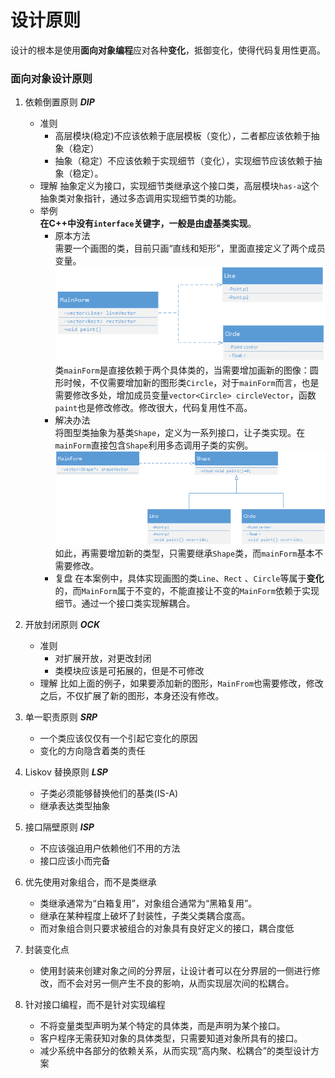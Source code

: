 # 设计原则
设计的根本是使用**面向对象编程**应对各种**变化**，抵御变化，使得代码复用性更高。

### 面向对象设计原则
1. 依赖倒置原则 ***DIP*** 
    + 准则
        + 高层模块(稳定)不应该依赖于底层模板（变化），二者都应该依赖于抽象（稳定）
        + 抽象（稳定）不应该依赖于实现细节（变化），实现细节应该依赖于抽象（稳定）。 
    + 理解
        抽象定义为接口，实现细节类继承这个接口类，高层模块`has-a`这个抽象类对象指针，通过多态调用实现细节类的功能。
    + 举例    
        **在C++中没有`interface`关键字，一般是由虚基类实现**。
        + 原本方法  
        需要一个画图的类，目前只画“直线和矩形”，里面直接定义了两个成员变量。  
        ![mainForm](./Image/mainForm.jpg)  
        类`mainForm`是直接依赖于两个具体类的，当需要增加画新的图像：圆形时候，不仅需要增加新的图形类`Circle`，对于`mainForm`而言，也是需要修改多处，增加成员变量`vector<Circle> circleVector`，函数`paint`也是修改修改。修改很大，代码复用性不高。  
        + 解决办法  
        将图型类抽象为基类`Shape`，定义为一系列接口，让子类实现。在`mainForm`直接包含`Shape`利用多态调用子类的实例。  
        ![mainForm2](./Image/mainForm2.jpg)   
        如此，再需要增加新的类型，只需要继承`Shape`类，而`mainForm`基本不需要修改。  
        + 复盘
         在本案例中，具体实现画图的类`Line`、`Rect` 、`Circle`等属于**变化**的，而`MainForm`属于不变的，不能直接让不变的`MainForm`依赖于实现细节。通过一个接口类实现解耦合。    

2. 开放封闭原则 ***OCK***   
    + 准则
        + 对扩展开放，对更改封闭
        + 类模块应该是可拓展的，但是不可修改
    + 理解
        比如上面的例子，如果要添加新的图形，`MainFrom`也需要修改，修改之后，不仅扩展了新的图形，本身还没有修改。
3. 单一职责原则 ***SRP*** 
    + 一个类应该仅仅有一个引起它变化的原因
    + 变化的方向隐含着类的责任

4. Liskov 替换原则 ***LSP*** 
    + 子类必须能够替换他们的基类(IS-A)
    + 继承表达类型抽象
5. 接口隔壁原则 ***ISP*** 
    + 不应该强迫用户依赖他们不用的方法
    + 接口应该小而完备
6. 优先使用对象组合，而不是类继承  
    + 类继承通常为“白箱复用”，对象组合通常为“黑箱复用”。
    + 继承在某种程度上破坏了封装性，子类父类耦合度高。
    + 而对象组合则只要求被组合的对象具有良好定义的接口，耦合度低
7. 封装变化点  
    + 使用封装来创建对象之间的分界层，让设计者可以在分界层的一侧进行修改，而不会对另一侧产生不良的影响，从而实现层次间的松耦合。
8. 针对接口编程，而不是针对实现编程
    + 不将变量类型声明为某个特定的具体类，而是声明为某个接口。
    + 客户程序无需获知对象的具体类型，只需要知道对象所具有的接口。
    + 减少系统中各部分的依赖关系，从而实现“高内聚、松耦合”的类型设计方案